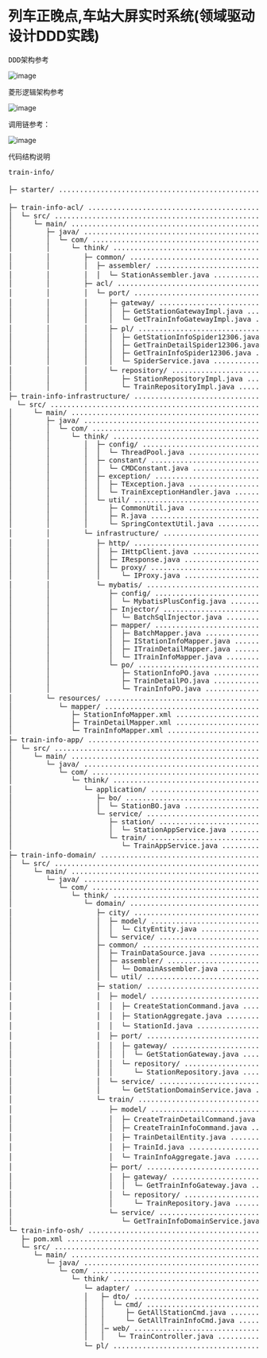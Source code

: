 # 列车正晚点,车站大屏实时系统(领域驱动设计DDD实践)

<pre>
DDD架构参考
</pre>
![image](https://user-images.githubusercontent.com/13362524/178437854-d129b023-8e3a-4ce4-ab55-355120193de7.png)



<pre>
菱形逻辑架构参考
</pre>

![image](https://user-images.githubusercontent.com/13362524/176121875-f306b547-e157-4717-aa47-d7ba78d191e7.png)
<pre>
调用链参考：
</pre>
![image](https://user-images.githubusercontent.com/13362524/176122143-773e7ba8-b6a0-43bb-b5ef-3a5682481c1b.png)


代码结构说明

<!-- DIRSTRUCTURE_START_MARKER -->
<pre>
train-info/

├─ starter/ .................................................. 启动类

├─ train-info-acl/ ........................................... 菱形架构南向网关
│  └─ src/ ................................................... 
│     └─ main/ ............................................... 
│        ├─ java/ ............................................ 
│        │  └─ com/ .......................................... 
│        │     └─ think/ ..................................... 
│        │        ├─ common/ ................................. 通用工具
│        │        │  ├─ assembler/ ........................... 
│        │        │  │  └─ StationAssembler.java ............. 转换工具
│        │        ├─ acl/ .................................... 
│        │        │  └─ port/ ................................ 南向网关port实现
│        │        │     ├─ gateway/ .......................... 外部服务实现
│        │        │     │  ├─ GetStationGatewayImpl.java ..... 
│        │        │     │  └─ GetTrainInfoGatewayImpl.java ... 
│        │        │     ├─ pl/ ............................... 南向网关防腐层
│        │        │     │  ├─ GetStationInfoSpider12306.java . 
│        │        │     │  ├─ GetTrainDetailSpider12306.java . 
│        │        │     │  ├─ GetTrainInfoSpider12306.java ... 
│        │        │     │  └─ SpiderService.java ............. 
│        │        │     └─ repository/ ....................... 资源库实现
│        │        │        ├─ StationRepositoryImpl.java ..... 
│        │        │        └─ TrainRepositoryImpl.java ....... 
├─ train-info-infrastructure/ ................................. 基础设施层
  └─ src/ ................................................... 
│     └─ main/ ............................................... 
│        ├─ java/ ............................................ 
│        │  └─ com/ .......................................... 
│        │     └─ think/ ..................................... 
│        │        │  ├─ config/ .............................. 
│        │        │  │  └─ ThreadPool.java ................... 
│        │        │  ├─ constant/ ............................ 
│        │        │  │  └─ CMDConstant.java .................. 
│        │        │  ├─ exception/ ........................... 
│        │        │  │  ├─ TException.java ................... 
│        │        │  │  └─ TrainExceptionHandler.java ........ 
│        │        │  └─ util/ ................................ 
│        │        │     ├─ CommonUtil.java ................... 
│        │        │     ├─ R.java ............................ 
│        │        │     └─ SpringContextUtil.java ............ 
│        │        └─ infrastructure/ ......................... 具体技术实现
│        │           ├─ http/ ................................ http实现
│        │           │  ├─ IHttpClient.java .................. 
│        │           │  ├─ IResponse.java .................... 
│        │           │  └─ proxy/ ............................ 
│        │           │     └─ IProxy.java .................... 
│        │           └─ mybatis/ ............................. ORM实现
│        │              ├─ config/ ........................... 
│        │              │  └─ MybatisPlusConfig.java ......... 
│        │              ├─ Injector/ ......................... 
│        │              │  └─ BatchSqlInjector.java .......... 
│        │              ├─ mapper/ ........................... 
│        │              │  ├─ BatchMapper.java ............... 
│        │              │  ├─ IStationInfoMapper.java ........ 
│        │              │  ├─ ITrainDetailMapper.java ........ 
│        │              │  └─ ITrainInfoMapper.java .......... 
│        │              └─ po/ ............................... 
│        │                 ├─ StationInfoPO.java ............. 
│        │                 ├─ TrainDetailPO.java ............. 
│        │                 └─ TrainInfoPO.java ............... 
│        └─ resources/ ....................................... 配置文件
│           └─ mapper/ ....................................... 
│              ├─ StationInfoMapper.xml ...................... 
│              ├─ TrainDetailMapper.xml ...................... 
│              └─ TrainInfoMapper.xml ........................ 
├─ train-info-app/ ........................................... 本地北向网关(local+app应用层)
│  └─ src/ ................................................... 
│     └─ main/ ............................................... 
│        └─ java/ ............................................ 
│           └─ com/ .......................................... 
│              └─ think/ ..................................... 
│                 └─ application/ ............................ 业务层(流程编排)
│                    ├─ bo/ .................................. 
│                    │  └─ StationBO.java .................... 
│                    └─ service/ ............................. 
│                       ├─ station/ .......................... 
│                       │  └─ StationAppService.java ......... 
│                       └─ train/ ............................ 
│                          └─ TrainAppService.java ........... 
├─ train-info-domain/ ........................................ 菱形架构领域层
│  └─ src/ ................................................... 
│     └─ main/ ............................................... 
│        └─ java/ ............................................ 
│           └─ com/ .......................................... 
│              └─ think/ ..................................... 
│                 └─ domain/ ................................. 
│                    ├─ city/ ................................ 城市限界上下文
│                    │  ├─ model/ ............................ 
│                    │  │  └─ CityEntity.java ................ 
│                    │  └─ service/ .......................... 
│                    ├─ common/ .............................. 
│                    │  ├─ TrainDataSource.java .............. 
│                    │  ├─ assembler/ ........................ 
│                    │  │  └─ DomainAssembler.java ........... 
│                    │  └─ util/ ............................. 
│                    ├─ station/ ............................. 车站限界上下文
│                    │  ├─ model/ ............................ 车站领域模型
│                    │  │  ├─ CreateStationCommand.java ...... 创建聚合根command
│                    │  │  ├─ StationAggregate.java .......... 车站聚合根(领域行为+工厂)
│                    │  │  └─ StationId.java ................. 车站唯一标识(Domain Primitive)
│                    │  ├─ port/ ............................. 领域port适配
│                    │  │  ├─ gateway/ ....................... 三方服务接口
│                    │  │  │  └─ GetStationGateway.java ...... 
│                    │  │  └─ repository/ .................... 资源库接口
│                    │  │     └─ StationRepository.java ...... 
│                    │  └─ service/ .......................... 领域服务(不属于聚合根的领域服务，限界上下文协调领域服务)
│                    │     └─ GetStationDomainService.java ... 
│                    └─ train/ ............................... 车次限界上下文
│                       ├─ model/ ............................ 车次领域模型
│                       │  ├─ CreateTrainDetailCommand.java .. 创建聚合根command
│                       │  ├─ CreateTrainInfoCommand.java .... 
│                       │  ├─ TrainDetailEntity.java ......... 车次运行区间信息
│                       │  ├─ TrainId.java ................... 车次唯一标识(Domain Primitive)
│                       │  └─ TrainInfoAggregate.java ........ 车次信息聚合根(领域行为+工厂)
│                       ├─ port/ ............................. 领域port适配
│                       │  ├─ gateway/ ....................... 三方服务接口
│                       │  │  └─ GetTrainInfoGateway.java .... 
│                       │  └─ repository/ .................... 资源库接口
│                       │     └─ TrainRepository.java ........ 
│                       └─ service/ .......................... 领域服务
│                          └─ GetTrainInfoDomainService.java . 
└─ train-info-osh/ ........................................... 菱形架构远程北向网关
   ├─ pom.xml ................................................ 
   └─ src/ ................................................... 
      └─ main/ ............................................... 
         └─ java/ ............................................ 
            └─ com/ .......................................... 
               └─ think/ ..................................... 
                  └─ adapter/ ................................ 网关适配器(web,RPC,MQ)
                  │   ├─ dto/ ................................. 
                  │   │  └─ cmd/ .............................. 
                  │   │     ├─ GetAllStationCmd.java .......... 
                  │   │     └─ GetAllTrainInfoCmd.java ........ 
                  │   │─ web/ ................................. 
                  │   │   └─ TrainController.java .............
                  └─ pl/ ...................................... 北向网关防腐层(PL+业务防腐)   
</pre>
<!-- DIRSTRUCTURE_END_MARKER -->





